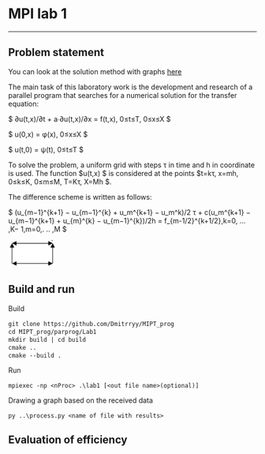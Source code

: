 # MPI lab 1

---

## Problem statement

You can look at the solution method with graphs [here](https://colab.research.google.com/drive/112bQvGrVQiFyvo8js77uDMWQGLMw1yeK?usp=sharing)

The main task of this laboratory work is the development and
research of a parallel program that searches for a numerical solution for
the transfer equation:

$ ∂u(t,x)/∂t + a∙∂u(t,x)/∂x = f(t,x), 0≤t≤T, 0≤x≤X $

$ u(0,x) = φ(x), 0≤x≤X $

$ u(t,0) = ψ(t), 0≤t≤T $

To solve the problem, a uniform grid with steps τ in time and h in
coordinate is used. The function $u(t,x) $ is considered at the points $t=kτ, x=mh, 0≤k≤K, 0≤m≤M, T=Kτ,
X=Mh $.

The difference scheme is written as follows:

$ (u_{m−1}^{k+1} − u_{m−1}^{k} + u_m^{k+1} − u_m^k)/2 τ + c(u_m^{k+1} − u_{m−1}^{k+1} + u_{m}^{k} − u_{m−1}^{k})/2h = f_{m-1/2}^{k+1/2},k=0, ... ,K− 1,m=0,. .. ,M $

![img.png](img.png)


## Build and run

Build
```
git clone https://github.com/Dmitrryy/MIPT_prog
cd MIPT_prog/parprog/Lab1
mkdir build | cd build
cmake ..
cmake --build .
```
Run
```
mpiexec -np <nProc> .\lab1 [<out file name>(optional)]
```
Drawing a graph based on the received data
```
py ..\process.py <name of file with results>
```

## Evaluation of efficiency


